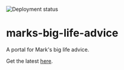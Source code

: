 ![Deployment status](https://github.com/Crevitus/marks-big-life-advice/.github/workflows/deploy.yml/badge.svg)

# marks-big-life-advice
A portal for Mark's big life advice.

Get the latest [here](https://marksbiglifeadvice.co.uk).
